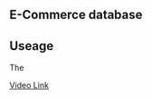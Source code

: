 ## E-Commerce database

## Useage 
The 

[Video Link](https://drive.google.com/file/d/1X_AT0uOG4S5zxeHFl0pUuDudOFMsO0KS/view)